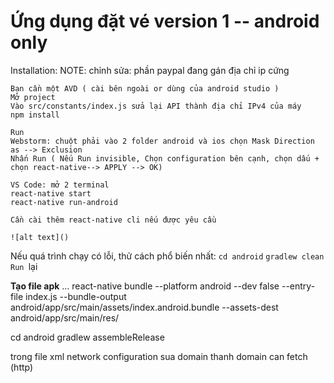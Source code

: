 # Ứng dụng đặt vé version 1 -- android only

Installation:
NOTE: chỉnh sửa: phần paypal đang gán địa chỉ ip cứng
~~~~
Bạn cần một AVD ( cài bên ngoài or dùng của android studio )
Mở project
Vào src/constants/index.js sửa lại API thành địa chỉ IPv4 của máy
npm install

Run
Webstorm: chuột phải vào 2 folder android và ios chọn Mask Direction as --> Exclusion
Nhấn Run ( Nếu Run invisible, Chọn configuration bên cạnh, chọn dấu + chọn react-native--> APPLY --> OK)

VS Code: mở 2 terminal
react-native start
react-native run-android

Cần cài thêm react-native cli nếu được yêu cầu

![alt text]()
~~~~

Nếu quá trình chạy có lỗi, thử cách phổ biến nhất:
`cd android`
`gradlew clean`
`Run `lại

**Tạo file apk**
...
 react-native bundle --platform android --dev false --entry-file index.js --bundle-output android/app/src/main/assets/index.android.bundle --assets-dest android/app/src/main/res/

 cd android gradlew assembleRelease

 trong file xml network configuration sua domain thanh domain can fetch (http)